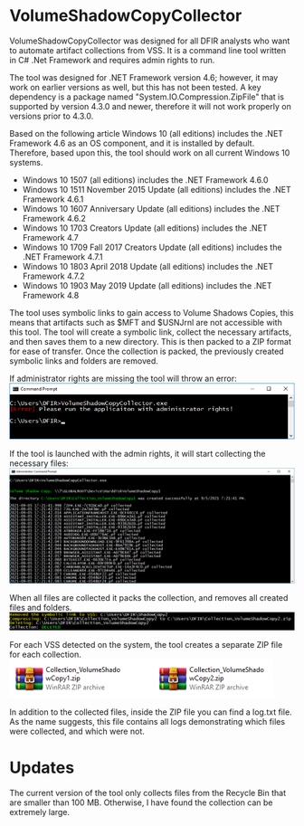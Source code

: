 # VolumeShadowCopyCollector

VolumeShadowCopyCollector was designed for all DFIR analysts who want to automate artifact collections from VSS. It is a command line tool written in C# .Net Framework and requires admin rights to run.

The tool was designed for .NET Framework version 4.6; however, it may work on earlier versions as well, but this has not been tested. A key dependency is a package named "System.IO.Compression.ZipFile" that is supported by version 4.3.0 and newer, therefore it will not work properly on versions prior to 4.3.0.

Based on the following article Windows 10 (all editions) includes the .NET Framework 4.6 as an OS component, and it is installed by default. Therefore, based upon this, the tool should work on all current Windows 10 systems.

- Windows 10 1507 (all editions) includes the .NET Framework 4.6.0
- Windows 10 1511 November 2015 Update (all editions) includes the .NET Framework 4.6.1
- Windows 10 1607 Anniversary Update (all editions) includes the .NET Framework 4.6.2
- Windows 10 1703 Creators Update (all editions) includes the .NET Framework 4.7
- Windows 10 1709 Fall 2017 Creators Update (all editions) includes the .NET Framework 4.7.1
- Windows 10 1803 April 2018 Update (all editions) includes the .NET Framework 4.7.2
- Windows 10 1903 May 2019 Update (all editions) includes the .NET Framework 4.8

The tool uses symbolic links to gain access to Volume Shadows Copies, this means that artifacts such as $MFT and $USNJrnl are not accessible with this tool. The tool will create a symbolic link, collect the necessary artifacts, and then saves them to a new directory. This is then packed to a ZIP format for ease of transfer. Once the collection is packed, the previously created symbolic links and folders are removed.

If administrator rights are missing the tool will throw an error:
![alt text](https://github.com/gajos112/VolumeShadowCopyCollector/blob/main/Images/Error.png?raw=true)

If the tool is launched with the admin rights, it will start collecting the necessary files:
![alt text](https://github.com/gajos112/VolumeShadowCopyCollector/blob/main/Images/Admin_rights_1.png?raw=true)
  
When all files are collected it packs the collection, and removes all created files and folders.
![alt text](https://github.com/gajos112/VolumeShadowCopyCollector/blob/main/Images/Admin_rights_2.png?raw=true)

For each VSS detected on the system, the tool creates a separate ZIP file for each collection.
![alt text](https://github.com/gajos112/VolumeShadowCopyCollector/blob/main/Images/Collections.PNG?raw=true)

In addition to the collected files, inside the ZIP file you can find a log.txt file. As the name suggests, this file contains all logs demonstrating which files were collected, and which were not.

# Updates
The current version of the tool only collects files from the Recycle Bin that are smaller than 100 MB. Otherwise, I have found the collection can be extremely large.
